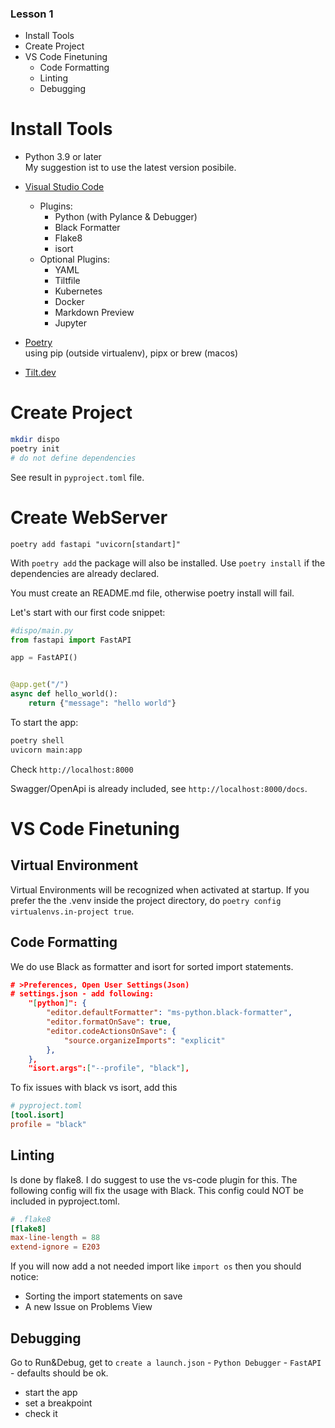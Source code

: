 ### Lesson 1

- Install Tools
- Create Project
- VS Code Finetuning
  - Code Formatting
  - Linting
  - Debugging


# Install Tools

- Python 3.9 or later \
My suggestion ist to use the latest version posibile.
- [Visual Studio Code](https://code.visualstudio.com/)
  - Plugins:
    - Python (with Pylance & Debugger)
    - Black Formatter
    - Flake8
    - isort
  - Optional Plugins:
    - YAML
    - Tiltfile
    - Kubernetes
    - Docker
    - Markdown Preview
    - Jupyter

- [Poetry](https://python-poetry.org/) \
  using pip (outside virtualenv), pipx or brew (macos)

- [Tilt.dev](https://tilt.dev/)

# Create Project

```sh
mkdir dispo
poetry init
# do not define dependencies

```
See result in `pyproject.toml` file.

# Create WebServer

`poetry add fastapi "uvicorn[standart]"`

With `poetry add` the package will also be installed. Use `poetry install` if the dependencies are already declared.

You must create an README.md file, otherwise poetry install will fail.

Let's start with our first code snippet:

```python
#dispo/main.py
from fastapi import FastAPI

app = FastAPI()


@app.get("/")
async def hello_world():
    return {"message": "hello world"}

```
To start the app:
```sh
poetry shell
uvicorn main:app
```

Check `http://localhost:8000`

Swagger/OpenApi is already included, see `http://localhost:8000/docs`.


# VS Code Finetuning

## Virtual Environment
Virtual Environments will be recognized when activated at startup. If you prefer the the .venv inside the project directory, do `poetry config virtualenvs.in-project true`.

## Code Formatting

We do use Black as formatter and isort for sorted import statements.

```json
# >Preferences, Open User Settings(Json)
# settings.json - add following:
    "[python]": {
        "editor.defaultFormatter": "ms-python.black-formatter",
        "editor.formatOnSave": true,
        "editor.codeActionsOnSave": {
            "source.organizeImports": "explicit"
        },
    },
    "isort.args":["--profile", "black"],
```

To fix issues with black vs isort, add this

```toml
# pyproject.toml
[tool.isort]
profile = "black"
```

## Linting

Is done by flake8. I do suggest to use the vs-code plugin for this. The following config will fix the usage with Black. This config could NOT be included in pyproject.toml.

```toml
# .flake8
[flake8]
max-line-length = 88
extend-ignore = E203
```

If you will now add a not needed import like `import os` then you should notice:

- Sorting the import statements on save
- A new Issue on Problems View

## Debugging

Go to Run&Debug, get to `create a launch.json` - `Python Debugger` - `FastAPI` - defaults should be ok.

- start the app
- set a breakpoint
- check it

